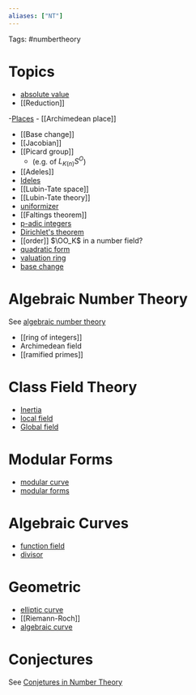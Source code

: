 ```yaml
---
aliases: ["NT"]
---
```


Tags: #numbertheory 

# Topics
- [absolute value](absolute%20value)
- [[Reduction]]

-[Places](place.md)
	- [[Archimedean place]]
- [[Base change]]
- [[Jacobian]]
- [[Picard group]] 
	- (e.g. of $L_{K(n)}S^O$)
- [[Adeles]]
- [Ideles](Ideles.md)
- [[Lubin-Tate space]]
- [[Lubin-Tate theory]]
- [uniformizer](uniformizer)
- [[Faltings theorem]]
- [p-adic integers](p-adic%20integers)
- [Dirichlet's theorem](Dirichlet's%20theorem)
- [[order]] $\OO_K$ in a number field?
- [quadratic form](quadratic%20form.md)
- [valuation ring](valuation%20ring)
- [base change](base%20change)

# Algebraic Number Theory

See [algebraic number theory](algebraic%20number%20theory)

- [[ring of integers]]
-  Archimedean field
- [[ramified primes]]

# Class Field Theory

- [Inertia](Inertia.md)
- [local field](local%20field.md)
- [Global field](Global%20field)

# Modular Forms

- [modular curve](modular%20curve)
- [modular forms](modular%20form.md)

# Algebraic Curves

- [function field](function%20field.md)
- [divisor](divisor.md)

# Geometric

- [elliptic curve](elliptic%20curve.md)
- [[Riemann-Roch]]
- [algebraic curve](algebraic%20curve)

# Conjectures

See [Conjetures in Number Theory](Conjetures%20in%20Number%20Theory)